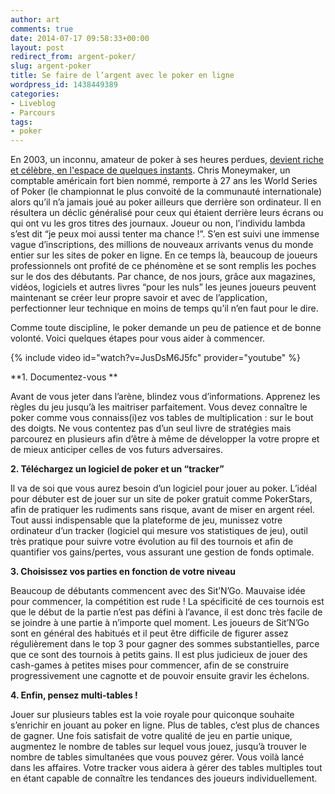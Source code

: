 ```yaml
---
author: art
comments: true
date: 2014-07-17 09:58:33+00:00
layout: post
redirect_from: argent-poker/
slug: argent-poker
title: Se faire de l’argent avec le poker en ligne
wordpress_id: 1438449389
categories:
- Liveblog
- Parcours
tags:
- poker
---
```


En 2003, un inconnu, amateur de poker à ses heures perdues, [devient riche et célèbre, en l'espace de quelques instants](http://blogs.lexpress.fr/des-jetons-et-des-hommes/2014/07/16/la-revolution-moneymaker/). Chris Moneymaker, un comptable américain fort bien nommé, remporte à 27 ans les World Series of Poker (le championnat le plus convoité de la communauté internationale) alors qu’il n’a jamais joué au poker ailleurs que derrière son ordinateur. <!-- more -->Il en résultera un déclic généralisé pour ceux qui étaient derrière leurs écrans ou qui ont vu les gros titres des journaux. Joueur ou non, l’individu lambda s’est dit “je peux moi aussi tenter ma chance !”. S’en est suivi une immense vague d’inscriptions, des millions de nouveaux arrivants venus du monde entier sur les sites de poker en ligne. En ce temps là, beaucoup de joueurs professionnels ont profité de ce phénomène et se sont remplis les poches sur le dos des débutants. Par chance, de nos jours, grâce aux magazines, vidéos, logiciels et autres livres “pour les nuls” les jeunes joueurs peuvent maintenant se créer leur propre savoir et avec de l’application, perfectionner leur technique en moins de temps qu’il n’en faut pour le dire.

Comme toute discipline, le poker demande un peu de patience et de bonne volonté. Voici quelques étapes pour vous aider à commencer.

{% include video id="watch?v=JusDsM6J5fc" provider="youtube" %}

**1. Documentez-vous **

Avant de vous jeter dans l’arène, blindez vous d’informations. Apprenez les règles du jeu jusqu’à les maitriser parfaitement. Vous devez connaître le poker comme vous connaiss(i)ez vos tables de multiplication : sur le bout des doigts. Ne vous contentez pas d’un seul livre de stratégies mais parcourez en plusieurs afin d’être à même de développer la votre propre et de mieux anticiper celles de vos futurs adversaires.

**2. Téléchargez un logiciel de poker et un “tracker”**

Il va de soi que vous aurez besoin d’un logiciel pour jouer au poker. L’idéal pour débuter est de jouer sur un site de poker gratuit comme PokerStars, afin de pratiquer les rudiments sans risque, avant de miser en argent réel. Tout aussi indispensable que la plateforme de jeu, munissez votre ordinateur d’un tracker (logiciel qui mesure vos statistiques de jeu), outil très pratique pour suivre votre évolution au fil des tournois et afin de quantifier vos gains/pertes, vous assurant une gestion de fonds optimale.

**3. Choisissez vos parties en fonction de votre niveau**

Beaucoup de débutants commencent avec des Sit’N’Go. Mauvaise idée pour commencer, la compétition est rude ! La spécificité de ces tournois est que le début de la partie n’est pas défini à l’avance, il est donc très facile de se joindre à une partie à n’importe quel moment. Les joueurs de Sit’N’Go sont en général des habitués et il peut être difficile de figurer assez régulièrement dans le top 3 pour gagner des sommes substantielles, parce que ce sont des tournois à petits gains. Il est plus judicieux de jouer des cash-games à petites mises pour commencer, afin de se construire progressivement une cagnotte et de pouvoir ensuite gravir les échelons.

**4. Enfin, pensez multi-tables !**

Jouer sur plusieurs tables est la voie royale pour quiconque souhaite s’enrichir en jouant au poker en ligne. Plus de tables, c’est plus de chances de gagner. Une fois satisfait de votre qualité de jeu en partie unique, augmentez le nombre de tables sur lequel vous jouez, jusqu’à trouver le nombre de tables simultanées que vous pouvez gérer. Vous voilà lancé dans les affaires. Votre tracker vous aidera à gérer des tables multiples tout en étant capable de connaître les tendances des joueurs individuellement.
